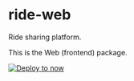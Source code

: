 # ride-web

Ride sharing platform.

This is the Web (frontend) package.

[![Deploy to now](https://deploy.now.sh/static/button.svg)](https://deploy.now.sh/?repo=https://github.com/LoveNationArmy/ride/tree/master/web)
